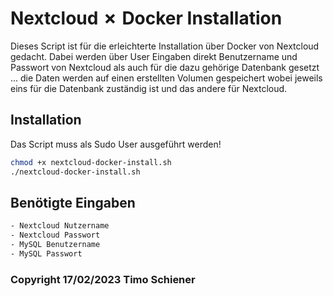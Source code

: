 # Nextcloud ✗ Docker Installation

Dieses Script ist für die erleichterte Installation über Docker von Nextcloud gedacht.
Dabei werden über User Eingaben direkt Benutzername und Passwort von Nextcloud als auch für die dazu gehörige Datenbank gesetzt ... die Daten werden auf einen erstellten Volumen gespeichert wobei jeweils eins für die Datenbank zuständig ist und das andere für Nextcloud.

## Installation

Das Script muss als Sudo User ausgeführt werden! 

```bash
chmod +x nextcloud-docker-install.sh
./nextcloud-docker-install.sh
```

## Benötigte Eingaben

```bash
- Nextcloud Nutzername
- Nextcloud Passwort
- MySQL Benutzername
- MySQL Passwort
```
### Copyright 17/02/2023 Timo Schiener
